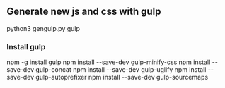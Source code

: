 ## Generate new js and css with gulp

python3 gengulp.py
gulp

### Install gulp
npm -g install gulp
npm install --save-dev gulp-minify-css
npm install --save-dev gulp-concat
npm install --save-dev gulp-uglify
npm install --save-dev gulp-autoprefixer
npm install --save-dev gulp-sourcemaps
